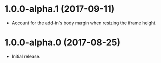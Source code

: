 # 1.0.0-alpha.1 (2017-09-11)

- Account for the add-in's body margin when resizing the iframe height.


# 1.0.0-alpha.0 (2017-08-25)

- Initial release.
